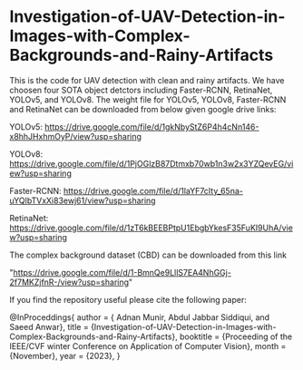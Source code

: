 # Investigation-of-UAV-Detection-in-Images-with-Complex-Backgrounds-and-Rainy-Artifacts
This is the code for UAV detection with clean and rainy artifacts. We have choosen four SOTA object detctors including Faster-RCNN, RetinaNet, YOLOv5, and YOLOv8.
The weight file for YOLOv5, YOLOv8, Faster-RCNN and RetinaNet can be downloaded from below given google drive links:

YOLOv5: https://drive.google.com/file/d/1gkNbyStZ6P4h4cNn146-x8hhJHxhmOyP/view?usp=sharing

YOLOv8: https://drive.google.com/file/d/1PjOGlzB87Dtmxb70wb1n3w2x3YZQevEG/view?usp=sharing

Faster-RCNN: https://drive.google.com/file/d/1laYF7cIty_65na-uYQIbTVxXi83ewj61/view?usp=sharing

RetinaNet: https://drive.google.com/file/d/1zT6kBEEBPtpU1EbgbYkesF35FuKI9UhA/view?usp=sharing

The complex background dataset (CBD) can be downloaded from this link 

"https://drive.google.com/file/d/1-BmnQe9LllS7EA4NhGGj-2f7MKZjfnR-/view?usp=sharing"


If you find the repository useful please cite the following paper:

@InProceddings{
author = { Adnan Munir, Abdul Jabbar Siddiqui, and Saeed Anwar},
title = {Investigation-of-UAV-Detection-in-Images-with-Complex-Backgrounds-and-Rainy-Artifacts},
booktitle = {Proceeding of the IEEE/CVF winter Conference on Application of Computer Vision},
month = {November},
year = {2023},
}
